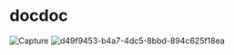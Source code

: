 # docdoc

![Capture](https://github.com/MazenFathyZain/Docdoc/assets/116312190/41e6c4a0-aa36-4dc1-98e4-d2614dd66ea5)
![d49f9453-b4a7-4dc5-8bbd-894c625f18ea](https://github.com/MazenFathyZain/Docdoc/assets/116312190/411bc126-b179-42ef-829e-c8b0dcd1c693)
